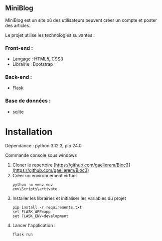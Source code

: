 MiniBlog
--------

MiniBlog est un site où des utilisateurs peuvent créer un compte et poster des articles.

Le projet utilise les technologies suivantes :
### Front-end : 
- Langage : HTML5, CSS3
- Librairie : Bootstrap

### Back-end : 
- Flask

### Base de données :
- sqlite


# Installation
Dépendance : python 3.12.3, pip 24.0

Commande console sous windows

 1. Cloner le repertoire [https://github.com/gaellerem/Bloc3](https://github.com/gaellerem/Bloc3)
 2. Créer un environnement virtuel
    ``` console
    python -m venv env
    env\Scripts\activate
    ```
 4. Installer les librairies et initialiser les variables du projet
    ``` console
    pip install -r requirements.txt
    set FLASK_APP=app
    set FLASK_ENV=development
    ```
6. Lancer l'application :
    ``` console
    flask run
    ```
